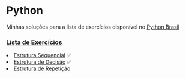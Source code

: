 <h1>Python</h1>
<p>Minhas soluções para a lista de exercícios disponível no <a  href="https://wiki.python.org.br/PythonBrasil"> Python Brasil</a></p>
<h3><a href="https://wiki.python.org.br/ListaDeExercicios">Lista de Exercícios</a></h3>
    <li><a href="https://wiki.python.org.br/EstruturaSequencial">Estrutura Sequencial</a>  &#x2705; </li>
    <li><a href="https://wiki.python.org.br/EstruturaDeDecisao"> Estrutura de Decisão</a> &#x2705; </li>
    <li><a href="https://wiki.python.org.br/EstruturaDeRepeticao"> Estrutura de Repetição</a></li>
